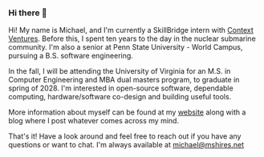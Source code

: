 ### Hi there 👋

Hi! My name is Michael, and I'm currently a SkillBridge intern with [Context Ventures](https://contextvc.com). Before this, I spent ten years to the day in the nuclear submarine community. I'm also a senior at Penn State University - World Campus, pursuing a B.S. software engineering.

In the fall, I will be attending the University of Virginia for an M.S. in Computer Engineering and MBA dual masters program, to graduate in spring of 2028. I'm interested in open-source software, dependable computing, hardware/software co-design and building useful tools.

More information about myself can be found at my [website](https://www.mshires.net) along with a blog where I post whatever comes across my mind.

That's it! Have a look around and feel free to reach out if you have any questions or want to chat. I'm always available at michael@mshires.net
<!--
**MichaelShires/MichaelShires** is a ✨ _special_ ✨ repository because its `README.md` (this file) appears on your GitHub profile.

Here are some ideas to get you started:

- 🔭 I’m currently working on ...
- 🌱 I’m currently learning ...
- 👯 I’m looking to collaborate on ...
- 🤔 I’m looking for help with ...
- 💬 Ask me about ...
- 📫 How to reach me: ...
- 😄 Pronouns: ...
- ⚡ Fun fact: ...
-->
